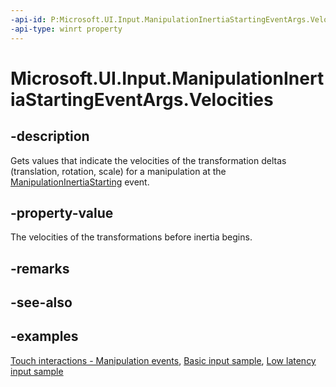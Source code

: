 ```yaml
---
-api-id: P:Microsoft.UI.Input.ManipulationInertiaStartingEventArgs.Velocities
-api-type: winrt property
---
```


# Microsoft.UI.Input.ManipulationInertiaStartingEventArgs.Velocities

<!--
public Microsoft.UI.Input.ManipulationVelocities Velocities { get; }
-->

## -description

Gets values that indicate the velocities of the transformation deltas (translation, rotation, scale) for a manipulation at the [ManipulationInertiaStarting](gesturerecognizer_manipulationinertiastarting.md) event.

## -property-value

The velocities of the transformations before inertia begins.

## -remarks

## -see-also

## -examples

[Touch interactions - Manipulation events](/windows/uwp/design/input/touch-interactions#manipulation-events), [Basic input sample](https://github.com/microsoft/Windows-universal-samples/tree/main/Samples/BasicInput), [Low latency input sample](https://github.com/microsoft/Windows-universal-samples/tree/main/Samples/LowLatencyInput)
